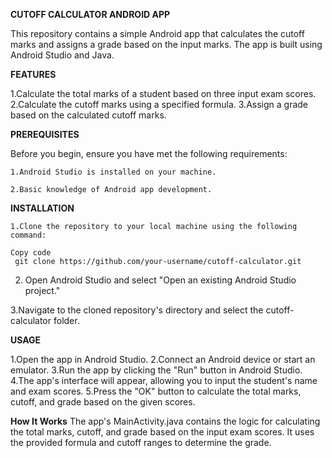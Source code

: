 **CUTOFF CALCULATOR ANDROID APP**

This repository contains a simple Android app that calculates the cutoff marks and assigns a grade based on the input marks. The app is built using Android Studio and Java.

**FEATURES** 

  1.Calculate the total marks of a student based on three input exam scores.
  2.Calculate the cutoff marks using a specified formula.
  3.Assign a grade based on the calculated cutoff marks.
  
**PREREQUISITES**

   Before you begin, ensure you have met the following requirements:

    1.Android Studio is installed on your machine.
    
    2.Basic knowledge of Android app development.
    
**INSTALLATION**

    1.Clone the repository to your local machine using the following command:

    Copy code
     git clone https://github.com/your-username/cutoff-calculator.git
     
   2. Open Android Studio and select "Open an existing Android Studio project."

   3.Navigate to the cloned repository's directory and select the cutoff-calculator folder.
   
**USAGE**

  1.Open the app in Android Studio.
  2.Connect an Android device or start an emulator.
  3.Run the app by clicking the "Run" button in Android Studio.
  4.The app's interface will appear, allowing you to input the student's name and exam scores.
  5.Press the "OK" button to calculate the total marks, cutoff, and grade based on the given scores.

**How It Works**
    The app's MainActivity.java contains the logic for calculating the total marks, cutoff, and grade based on the input exam scores. It uses the provided formula and cutoff ranges to determine the grade.
